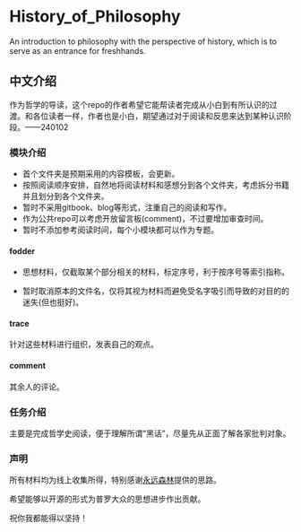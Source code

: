 # History_of_Philosophy
An introduction to philosophy with the perspective of history, which is to serve as an entrance for freshhands.

## 中文介绍
作为哲学的导读，这个repo的作者希望它能帮读者完成从小白到有所认识的过渡。和各位读者一样，作者也是小白，期望通过对于阅读和反思来达到某种认识阶段。——240102
### 模块介绍
- 首个文件夹是预期采用的内容模板，会更新。
- 按照阅读顺序安排，自然地将阅读材料和感想分到各个文件夹，考虑拆分书籍并且划分到各个文件夹。
- 暂时不采用gitbook、blog等形式，注重自己的阅读和写作。
- 作为公共repo可以考虑开放留言板(comment)，不过要增加审查时间。
- 暂时不添加参考阅读时间，每个小模块都可以作为专题。
#### fodder
- 思想材料，仅截取某个部分相关的材料，标定序号，利于按序号等索引指称。

- 暂时取消原本的文件名，仅将其视为材料而避免受名字吸引而导致的对目的的迷失(但也挺好)。

#### trace
针对这些材料进行组织，发表自己的观点。
#### comment
其余人的评论。
### 任务介绍
主要是完成哲学史阅读，便于理解所谓“黑话”，尽量先从正面了解各家批判对象。

### 声明

所有材料均为线上收集所得，特别感谢[永远森林](https://xn--btvs3af6e0w5c.com/)提供的思路。

希望能够以开源的形式为普罗大众的思想进步作出贡献。

祝你我都能得以坚持！
